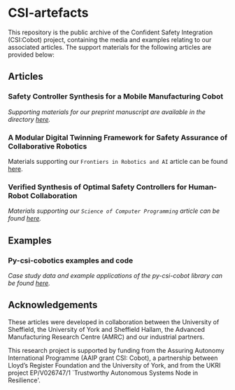 # CSI-artefacts

This repository is the public archive of the Confident Safety Integration (CSI:Cobot) 
project, containing the media and examples relating to our associated articles. The support materials for the following articles are provided below:

## Articles

### Safety Controller Synthesis for a Mobile Manufacturing Cobot
_Supporting materials for our preprint manuscript are available in the directory [here](https://github.com/CSI-Cobot/CSI-artefacts/tree/master/safety-controller-synthesis-for-a-mobile-manufacturing-cobot)._

### A Modular Digital Twinning Framework for Safety Assurance of Collaborative Robotics
Materials supporting our `Frontiers in Robotics and AI` article can be found [here](https://github.com/CSI-Cobot/CSI-artefacts/tree/master/a-modular-digital-twinning-framework-for-safety-assurance-of-collaborative-robotics).

### Verified Synthesis of Optimal Safety Controllers for Human-Robot Collaboration
_Materials supporting our `Science of Computer Programming` article can be found [here](https://github.com/CSI-Cobot/CSI-artefacts/tree/master/controller-synthesis)._

## Examples

### Py-csi-cobotics examples and code
_Case study data and example applications of the py-csi-cobot library can be found [here](https://github.com/CSI-Cobot/CSI-artefacts/tree/master/py-csi-cobotics-examples)._

## Acknowledgements

These articles were developed in collaboration between the University of Sheffield, 
the University of York and Sheffield Hallam, the Advanced Manufacturing Research Centre (AMRC) 
and our industrial partners.

This research project is supported by funding from the Assuring Autonomy
International Programme (AAIP grant CSI: Cobot), a partnership between
Lloyd’s Register Foundation and the University of York, and from the
UKRI project EP/V026747/1 `Trustworthy Autonomous Systems Node in
Resilience'.
